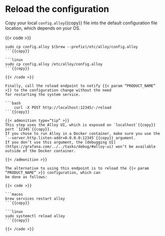 # Reload the configuration

Copy your local `config.alloy`{{copy}} file into the default configuration file location, which depends on your OS.

{{< code >}}

```macos
sudo cp config.alloy $(brew --prefix)/etc/alloy/config.alloy
```{{copy}}

```linux
sudo cp config.alloy /etc/alloy/config.alloy
```{{copy}}

{{< /code >}}

Finally, call the reload endpoint to notify {{< param “PRODUCT_NAME” >}} to the configuration change without the need
for restarting the system service.

```bash
    curl -X POST http://localhost:12345/-/reload
```{{copy}}

{{< admonition type=“tip” >}}
This step uses the Alloy UI, which is exposed on `localhost`{{copy}} port `12345`{{copy}}.
If you chose to run Alloy in a Docker container, make sure you use the `--server.http.listen-addr=0.0.0.0:12345`{{copy}} argument.
If you don’t use this argument, the [debugging UI](https://grafana.com/../../tasks/debug/#alloy-ui) won’t be available outside of the Docker container.

{{< /admonition >}}

The alternative to using this endpoint is to reload the {{< param “PRODUCT_NAME” >}} configuration, which can
be done as follows:

{{< code >}}

```macos
brew services restart alloy
```{{copy}}

```linux
sudo systemctl reload alloy
```{{copy}}

{{< /code >}}
